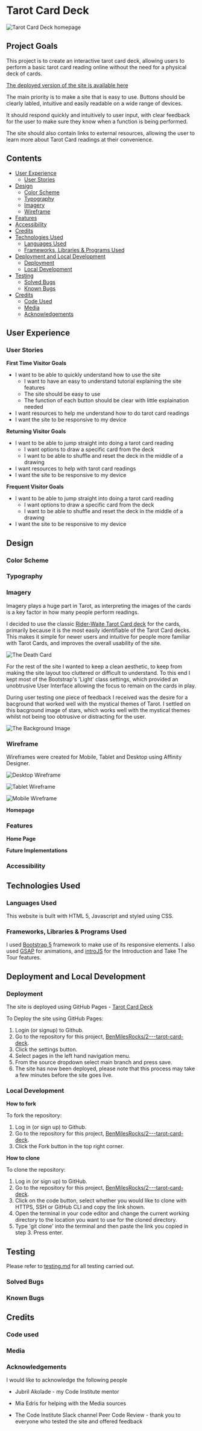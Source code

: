 # Tarot Card Deck

![Tarot Card Deck homepage](/assets/documentation/pages/main-page.png)

## Project Goals

This project is to create an interactive tarot card deck, allowing users to perform a basic tarot card reading online without the need for a physical deck of cards.

[The deployed version of the site is available here](https://benmilesrocks.github.io/2---Tarot-Card-Deck/)

The main priority is to make a site that is easy to use. Buttons should be clearly labled, intuitive and easily readable on a wide range of devices.

It should respond quickly and intuitively to user input, with clear feedback for the user to make sure they know when a function is being performed.

The site should also contain links to external resources, allowing the user to learn more about Tarot Card readings at their convenience. 



## Contents

* [User Experience](#user-experience)
    - [User Stories](#user-stories)
* [Design](#design)
    - [Color Scheme](#color-scheme)
    - [Typography](#typography)
    - [Imagery](#imagery)
    - [Wireframe](#wireframe#)
* [Features](#features)
* [Accessibility](#accessibility)
* [Credits](#credits)
* [Technologies Used](#technologies-used)
    - [Languages Used](#languages-used)
    - [Frameworks, Libraries & Programs Used](#frameworks-libraries--programs-used)
* [Deployment and Local Development](#deployment-and-local-development)
    - [Deployment](#deployment)
    - [Local Development](#local-development)
* [Testing](#testing)
    - [Solved Bugs](#solved-bugs)
    - [Known Bugs](#known-bugs)
* [Credits](#credits)
    - [Code Used](#code-used)
    - [Media](#media)
    - [Acknowledgements](#acknowledgements)


## User Experience


### User Stories


**First Time Visitor Goals**

* I want to be able to quickly understand how to use the site
    - I want to have an easy to understand tutorial explaining the site features
    - The site should be easy to use
    - The function of each button should be clear with little explaination needed
* I want resources to help me understand how to do tarot card readings
* I want the site to be responsive to my device

**Returning Visitor Goals**

* I want to be able to jump straight into doing a tarot card reading
    - I want options to draw a specific card from the deck
    - I want to be able to shuffle and reset the deck in the middle of a drawing
* I want resources to help with tarot card readings
* I want the site to be responsive to my device

**Frequent Visitor Goals**

* I want to be able to jump straight into doing a tarot card reading
    - I want options to draw a specific card from the deck
    - I want to be able to shuffle and reset the deck in the middle of a drawing
* I want the site to be responsive to my device

## Design

### Color Scheme

### Typography

### Imagery

Imagery plays a huge part in Tarot, as interpreting the images of the cards is a key factor in how many people perform readings.

I decided to use the classic [Rider-Waite Tarot Card deck](https://en.wikipedia.org/wiki/Rider%E2%80%93Waite_Tarot) for the cards, primarily because it is the most easily identifiable 
of the Tarot Card decks. This makes it simple for newer users and intuitive for people more familiar with Tarot Cards, and improves the overall usability of the site.

![The Death Card](/assets/images/13-death.jpg)

For the rest of the site I wanted to keep a clean aesthetic, to keep from making the site layout too cluttered or difficult to understand. To this end I kept most of the Bootstrap's 
'Light' class settings, which provided an unobtrusive User Interface allowing the focus to remain on the cards in play.

During user testing one piece of feedback I received was the desire for a bacground that worked well with the mystical themes of Tarot. I settled on this bacground image of stars, which 
works well with the mystical themes whilst not being too obtrusive or distracting for the user.

![The Background Image](/assets/images/blue-background.webp)

### Wireframe

Wireframes were created for Mobile, Tablet and Desktop using Affinity Designer.

![Desktop Wireframe](/assets/documentation/wireframe/laptop-wireframe.jpg)

![Tablet Wireframe](/assets/documentation/wireframe/tablet-wireframe.jpg)

![Mobile Wireframe](/assets/documentation/wireframe/mobile-wireframe.jpg)

**Homepage**

### Features

**Home Page**

**Future Implementations**

### Accessibility

## Technologies Used

### Languages Used

This website is built with HTML 5, Javascript and styled using CSS.

### Frameworks, Libraries & Programs Used

I used [Bootstrap 5](https://getbootstrap.com/) framework to make use of its responsive elements. I also used [GSAP](https://gsap.com/core/) for animations, and [introJS](https://introjs.com/) 
for the Introduction and Take The Tour features.

## Deployment and Local Development

### Deployment

The site is deployed using GitHub Pages - [Tarot Card Deck](https://github.com/BenMilesRocks/2---Tarot-Card-Deck)

To Deploy the site using GitHub Pages:

1. Login (or signup) to Github.
2. Go to the repository for this project, [BenMilesRocks/2---tarot-card-deck](https://github.com/BenMilesRocks/2---Tarot-Card-Deck).
3. Click the settings button.
4. Select pages in the left hand navigation menu.
5. From the source dropdown select main branch and press save.
6. The site has now been deployed, please note that this process may take a few minutes before the site goes live.

### Local Development

**How to fork**

To fork the repository:

1. Log in (or sign up) to Github.
2. Go to the repository for this project, [BenMilesRocks/2---tarot-card-deck](https://github.com/BenMilesRocks/2---Tarot-Card-Deck).
3. Click the Fork button in the top right corner.

**How to clone**

To clone the repository:

1. Log in (or sign up) to GitHub.
2. Go to the repository for this project, [BenMilesRocks/2---tarot-card-deck](https://github.com/BenMilesRocks/2---Tarot-Card-Deck).
3. Click on the code button, select whether you would like to clone with HTTPS, SSH or GitHub CLI and copy the link shown.
4. Open the terminal in your code editor and change the current working directory to the location you want to use for the cloned directory.
5. Type 'git clone' into the terminal and then paste the link you copied in step 3. Press enter.

## Testing

Please refer to [testing.md](/testing.md) for all testing carried out.

### Solved Bugs

### Known Bugs

## Credits

### Code used

### Media

### Acknowledgements

I would like to acknowledge the following people

- Jubril Akolade - my Code Institute mentor

- Mia Edris for helping with the Media sources

- The Code Institute Slack channel Peer Code Review - thank you to everyone who tested the site and offered feedback